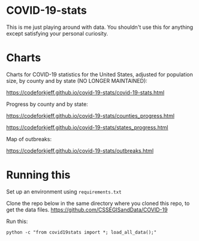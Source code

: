 
# COVID-19-stats

This is me just playing around with data. You shouldn't use this for anything except satisfying your personal curiosity.

# Charts

Charts for COVID-19 statistics for the United States, adjusted for population size, by county and by state (NO LONGER MAINTAINED):

https://codeforkjeff.github.io/covid-19-stats/covid-19-stats.html

Progress by county and by state:

https://codeforkjeff.github.io/covid-19-stats/counties_progress.html

https://codeforkjeff.github.io/covid-19-stats/states_progress.html

Map of outbreaks:

https://codeforkjeff.github.io/covid-19-stats/outbreaks.html

# Running this

Set up an environment using `requirements.txt`

Clone the repo below in the same directory where you cloned this repo, to get the data files.
https://github.com/CSSEGISandData/COVID-19

Run this:

```
python -c "from covid19stats import *; load_all_data();"
```
